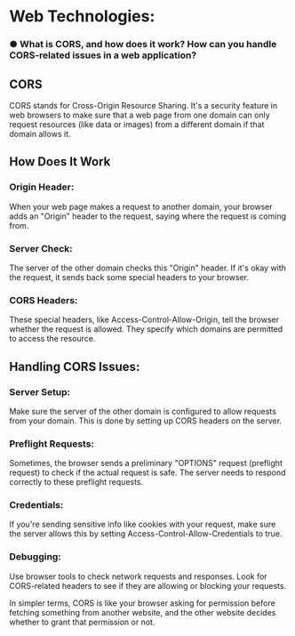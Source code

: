# Web Technologies:
### ● What is CORS, and how does it work? How can you handle CORS-related issues in a web application?

## CORS
CORS stands for Cross-Origin Resource Sharing. It's a security feature in web browsers to make sure that a web page from one domain can only request resources (like data or images) from a different domain if that domain allows it.

## How Does It Work
### Origin Header: 
When your web page makes a request to another domain, your browser adds an "Origin" header to the request, saying where the request is coming from.

### Server Check: 
The server of the other domain checks this "Origin" header. If it's okay with the request, it sends back some special headers to your browser.

### CORS Headers: 
These special headers, like Access-Control-Allow-Origin, tell the browser whether the request is allowed. They specify which domains are permitted to access the resource.

## Handling CORS Issues:
### Server Setup: 
Make sure the server of the other domain is configured to allow requests from your domain. This is done by setting up CORS headers on the server.

### Preflight Requests: 
Sometimes, the browser sends a preliminary "OPTIONS" request (preflight request) to check if the actual request is safe. The server needs to respond correctly to these preflight requests.

### Credentials: 
If you're sending sensitive info like cookies with your request, make sure the server allows this by setting Access-Control-Allow-Credentials to true.

### Debugging: 
Use browser tools to check network requests and responses. Look for CORS-related headers to see if they are allowing or blocking your requests.

In simpler terms, CORS is like your browser asking for permission before fetching something from another website, and the other website decides whether to grant that permission or not.
